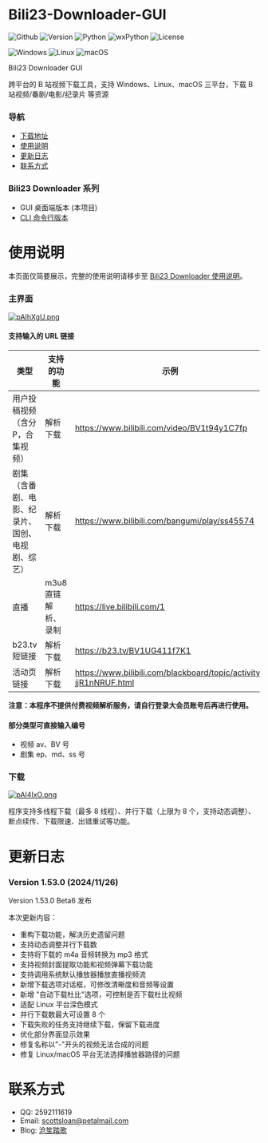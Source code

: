 # Bili23-Downloader-GUI
![Github](https://img.shields.io/badge/GitHub-black?logo=github&style=flat) ![Version](https://img.shields.io/github/v/release/ScottSloan/Bili23-Downloader?style=flat) ![Python](https://img.shields.io/badge/Python-3.11.9-green?style=flat) ![wxPython](https://img.shields.io/badge/wxPython-4.2.2-green?style=flat) ![License](https://img.shields.io/badge/license-MIT-orange?style=flat) 

![Windows](https://img.shields.io/badge/-Windows-blue?logo=windows) ![Linux](https://img.shields.io/badge/-Linux-333?logo=ubuntu) ![macOS](https://img.shields.io/badge/-MacOS-black?logo=apple)

Bili23 Downloader GUI

跨平台的 B 站视频下载工具，支持 Windows、Linux、macOS 三平台，下载 B 站视频/番剧/电影/纪录片 等资源  

### **导航**
+ [下载地址](https://github.com/ScottSloan/Bili23-Downloader/releases)
+ [使用说明](#使用说明)
+ [更新日志](#更新日志) 
+ [联系方式](#联系方式)

### **Bili23 Downloader 系列**
* GUI 桌面端版本 (本项目)
* [CLI 命令行版本](https://github.com/ScottSloan/Bili23-Downloader-CLI) 

# 使用说明
本页面仅简要展示，完整的使用说明请移步至 [Bili23 Downloader 使用说明](https://www.scott-sloan.cn/archives/12/)。

### **主界面**
[![pAlhXgU.png](https://s21.ax1x.com/2024/09/27/pAlhXgU.png)](https://imgse.com/i/pAlhXgU)

#### **支持输入的 URL 链接**
| 类型 | 支持的功能 | 示例  |
| ---- | ---- | ---- |
| 用户投稿视频 （含分P，合集视频） | 解析下载 | https://www.bilibili.com/video/BV1t94y1C7fp |
| 剧集（含番剧、电影、纪录片、国创、电视剧、综艺） | 解析下载 | https://www.bilibili.com/bangumi/play/ss45574 |
| 直播 | m3u8直链解析、录制 | https://live.bilibili.com/1 |
| b23.tv 短链接 | 解析下载 | https://b23.tv/BV1UG411f7K1 |
| 活动页链接 | 解析下载 | https://www.bilibili.com/blackboard/topic/activity-jjR1nNRUF.html 

**注意：本程序不提供付费视频解析服务，请自行登录大会员账号后再进行使用。**

#### **部分类型可直接输入编号**
- 视频 av、BV 号
- 剧集 ep、md、ss 号

### **下载**
[![pAl4IxO.png](https://s21.ax1x.com/2024/09/27/pAl4IxO.png)](https://imgse.com/i/pAl4IxO)

程序支持多线程下载（最多 8 线程）、并行下载（上限为 8 个，支持动态调整）、断点续传、下载限速、出错重试等功能。

# 更新日志
### **Version 1.53.0 (2024/11/26)**
Version 1.53.0 Beta6 发布

本次更新内容：
* 重构下载功能，解决历史遗留问题
* 支持动态调整并行下载数
* 支持将下载的 m4a 音频转换为 mp3 格式
* 支持视频封面提取功能和视频弹幕下载功能
* 支持调用系统默认播放器播放直播视频流
* 新增下载选项对话框，可修改清晰度和音频等设置
* 新增 "自动下载杜比"选项，可控制是否下载杜比视频
* 适配 Linux 平台深色模式
* 并行下载数最大可设置 8 个
* 下载失败的任务支持继续下载，保留下载进度
* 优化部分界面显示效果
* 修复名称以"-"开头的视频无法合成的问题
* 修复 Linux/macOS 平台无法选择播放器路径的问题

# 联系方式
- QQ: 2592111619
- Email: scottsloan@petalmail.com
- Blog: [沧笙踏歌](https://www.scott-sloan.cn)
